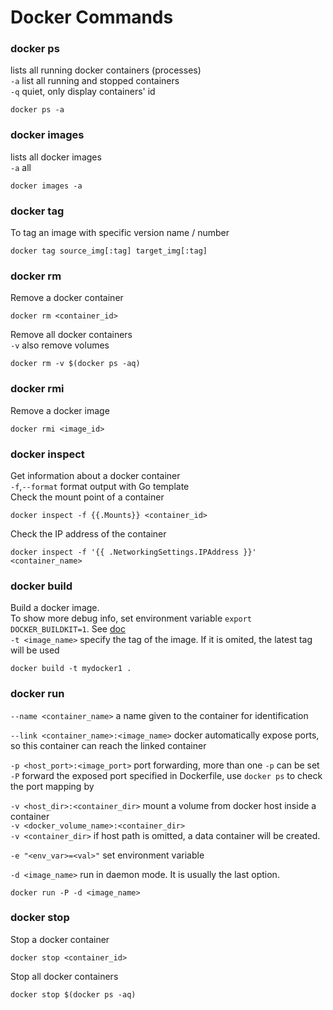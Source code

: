 # Docker Commands


### docker ps
lists all running docker containers (processes)  
`-a` list all running and stopped containers  
`-q` quiet, only display containers' id  
```
docker ps -a
```

### docker images
lists all docker images  
`-a` all
```
docker images -a
```

### docker tag
To tag an image with specific version name / number 
```
docker tag source_img[:tag] target_img[:tag]
```

### docker rm
Remove a docker container  
```
docker rm <container_id>
```
Remove all docker containers   
`-v` also remove volumes  
```
docker rm -v $(docker ps -aq)
```


### docker rmi
Remove a docker image  
```
docker rmi <image_id>
```

### docker inspect
Get information about a docker container  
`-f`,`--format` format output with Go template  
Check the mount point of a container  
```
docker inspect -f {{.Mounts}} <container_id>
```
Check the IP address of the container
```
docker inspect -f '{{ .NetworkingSettings.IPAddress }}' <container_name>
```

### docker build
Build a docker image.  
To show more debug info, set environment variable `export DOCKER_BUILDKIT=1`. 
See [doc](https://docs.docker.com/develop/develop-images/build_enhancements/)  
`-t <image_name>` specify the tag of the image. If it is omited, the latest tag will be used  
```
docker build -t mydocker1 .
```



### docker run

`--name <container_name>` a name given to the container for identification  

`--link <container_name>:<image_name>` docker automatically expose ports, so this container can reach the linked container  

`-p <host_port>:<image_port>` port forwarding, more than one `-p` can be set  
`-P` forward the exposed port specified in Dockerfile, use `docker ps` to check the port mapping by  

`-v <host_dir>:<container_dir>` mount a volume from docker host inside a container  
`-v <docker_volume_name>:<container_dir>`  
`-v <container_dir>` if host path is omitted, a data container will be created.  

`-e "<env_var>=<val>"` set environment variable  

`-d <image_name>` run in daemon mode. It is usually the last option.  
```
docker run -P -d <image_name>
```

### docker stop
Stop a docker container 
```
docker stop <container_id>
```
Stop all docker containers  
```
docker stop $(docker ps -aq)
```
